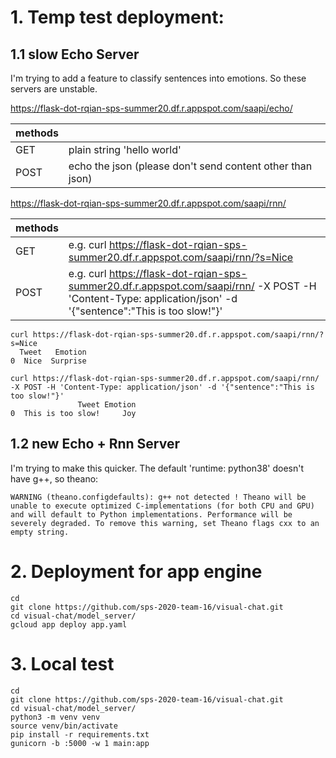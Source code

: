 # 1. Temp test deployment: 

## 1.1 slow Echo Server

I'm trying to add a feature to classify sentences into emotions.
So these servers are unstable.

https://flask-dot-rqian-sps-summer20.df.r.appspot.com/saapi/echo/

| methods |  |
|--|--|
| GET | plain string 'hello world' |
| POST | echo the json (please don't send content other than json) |

https://flask-dot-rqian-sps-summer20.df.r.appspot.com/saapi/rnn/

| methods |  |
|--|--|
| GET | e.g. curl https://flask-dot-rqian-sps-summer20.df.r.appspot.com/saapi/rnn/?s=Nice |
| POST | e.g. curl https://flask-dot-rqian-sps-summer20.df.r.appspot.com/saapi/rnn/ -X POST -H 'Content-Type: application/json' -d '{"sentence":"This is too slow!"}' |

```
curl https://flask-dot-rqian-sps-summer20.df.r.appspot.com/saapi/rnn/?s=Nice
  Tweet   Emotion
0  Nice  Surprise
```

```
curl https://flask-dot-rqian-sps-summer20.df.r.appspot.com/saapi/rnn/ -X POST -H 'Content-Type: application/json' -d '{"sentence":"This is too slow!"}'
               Tweet Emotion
0  This is too slow!     Joy
```

## 1.2 new Echo + Rnn Server

I'm trying to make this quicker. The default 'runtime: python38' doesn't have g++, so theano:

```
WARNING (theano.configdefaults): g++ not detected ! Theano will be unable to execute optimized C-implementations (for both CPU and GPU) and will default to Python implementations. Performance will be severely degraded. To remove this warning, set Theano flags cxx to an empty string.
```

# 2. Deployment for app engine
```
cd
git clone https://github.com/sps-2020-team-16/visual-chat.git
cd visual-chat/model_server/
gcloud app deploy app.yaml
```

# 3. Local test
```
cd
git clone https://github.com/sps-2020-team-16/visual-chat.git
cd visual-chat/model_server/
python3 -m venv venv
source venv/bin/activate
pip install -r requirements.txt
gunicorn -b :5000 -w 1 main:app
```
